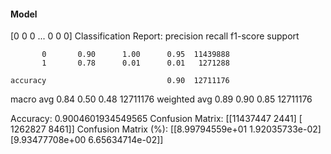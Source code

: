 #### Model
[0 0 0 ... 0 0 0]
Classification Report:
              precision    recall  f1-score   support

           0       0.90      1.00      0.95  11439888
           1       0.78      0.01      0.01   1271288

    accuracy                           0.90  12711176
   macro avg       0.84      0.50      0.48  12711176
weighted avg       0.89      0.90      0.85  12711176

Accuracy: 0.9004601934549565
Confusion Matrix:
[[11437447     2441]
 [ 1262827     8461]]
Confusion Matrix (%):
[[8.99794559e+01 1.92035733e-02]
 [9.93477708e+00 6.65634714e-02]]
